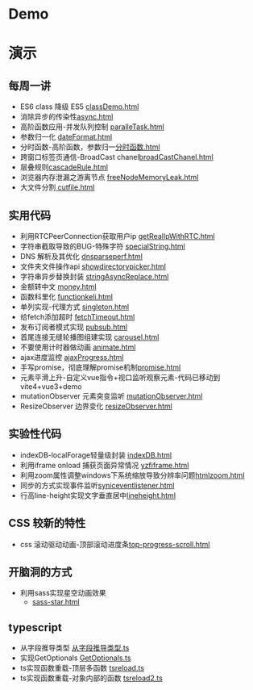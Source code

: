 # Demo
# 演示

## 每周一讲
- ES6 class 降级 ES5 [classDemo.html](./classDemo.html)
- 消除异步的传染性[async.html](./async.html)
- 高阶函数应用-并发队列控制 [paralleTask.html](./paralleTask.html)
- 参数归一化 [dateFormat.html](./dateFormat.html)
- 分时函数-高阶函数，参数归一[分时函数.html](./%E5%88%86%E6%97%B6%E5%87%BD%E6%95%B0.html)
- 跨窗口标签页通信-BroadCast chanel[broadCastChanel.html](./broadCastChanel.html)
- 层叠规则[cascadeRule.html](./cascadeRule.html)
- 浏览器内存泄漏之游离节点 [freeNodeMemoryLeak.html](./freeNodeMemoryLeak.html)
- 大文件分割[ cutfile.html](./cutfile/cutfile.html)
<!-- - js函数重载 - functionOverload - 未完成[functionOverload.html](./functionOverload.html) -->
<!-- - 一种在不同浏览器上下文之间通信的重量级方案 - 未完成：[ServiceWorker](./serviceWorker.html) -->

## 实用代码
- 利用RTCPeerConnection获取用户ip [getRealIpWithRTC.html](./getRealIpWithRTC.html)
- 字符串截取导致的BUG-特殊字符 [specialString.html](./specialString.html)
- DNS 解析及其优化 [dnsparseperf.html](./dnsparseperf.html)
- 文件夹文件操作api [showdirectorypicker.html](./showdirectorypicker.html)
- 字符串异步替换封装 [stringAsyncReplace.html](./stringAsyncReplace.html)
- 金额转中文 [money.html](./money.html)
- 函数科里化 [functionkeli.html](functionkeli.html)
- 单列实现-代理方式 [singleton.html](./singleton.html)
- 给fetch添加超时 [fetchTimeout.html](./fetchTimeout.html)
- 发布订阅者模式实现 [pubsub.html](./pubsub.html)
- 首尾连接无缝轮播图组建实现 [carousel.html](./carousel.html)
- 不要使用计时器做动画 [animate.html](./animate.html)
- ajax进度监控 [ajaxProgress.html](./ajaxProgress.html)
- 手写promise，彻底理解promise机制[promise.html](./promise.html)
- 元素平滑上升-自定义vue指令+视口监听观察元素-代码已移动到vite4+vue3+demo
- mutationObserver 元素突变监听 [mutationObserver.html](./mutationObserver.html)
- ResizeObserver 边界变化 [resizeObserver.html](./resizeObserver.html)
<!-- - 利用位运算实现权限控制 [permission.html](./permission.html) -->

## 实验性代码
- indexDB-localForage轻量级封装 [indexDB.html](./indexDB.html)
- 利用iframe onload 捕获页面异常情况 [yzfiframe.html](./yzfiframe.html)
- 利用zoom属性调整windows下系统缩放导致分辨率问题[htmlzoom.html](./htmlZoom.html)
- 同步的方式实现事件监听[syniceventlistener.html](./syniceventlistener.html)
- 行高line-height实现文字垂直居中[lineheight.html](./lineheight.html)

## CSS 较新的特性
- css 滚动驱动动画-顶部滚动进度条[top-progress-scroll.html](./css-study/animation-scroller/top-progress-scroll.html)

## 开脑洞的方式
- 利用sass实现星空动画效果
  - [sass-star.html](./sass-star.html)

## typescript 
- 从字段推导类型 [从字段推导类型.ts](./ts/从字段推导类型.ts)
- 实现GetOptionals [GetOptionals.ts](./ts/getOptions.ts)
- ts实现函数重载-顶层多函数 [tsreload.ts](./ts/tsreload.ts)
- ts实现函数重载-对象内部的函数 [tsreload2.ts](./ts/tsreload2.ts)
